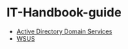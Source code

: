 # IT-Handbook-guide

* [Active Directory Domain Services](https://drive.google.com/open?id=1rKO8IuN05d1A61dkMv1PZAmMvuTAqQqYONJ4NQopg1M)
* [WSUS](https://drive.google.com/open?id=1JRByXOwB0qKXjh2qwyq-ob33PsbK9o3wrIe7l60WoTU)
